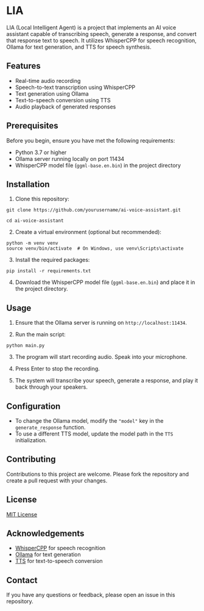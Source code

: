 # LIA

LIA (Local Intelligent Agent) is a project that implements an AI voice assistant capable of transcribing speech, generate a response, and convert that response text to speech. It utilizes WhisperCPP for speech recognition, Ollama for text generation, and TTS for speech synthesis.

## Features

- Real-time audio recording
- Speech-to-text transcription using WhisperCPP
- Text generation using Ollama
- Text-to-speech conversion using TTS
- Audio playback of generated responses

## Prerequisites

Before you begin, ensure you have met the following requirements:

- Python 3.7 or higher
- Ollama server running locally on port 11434
- WhisperCPP model file (`ggml-base.en.bin`) in the project directory

## Installation

1. Clone this repository:

```
git clone https://github.com/yourusername/ai-voice-assistant.git
```

```
cd ai-voice-assistant
```

2. Create a virtual environment (optional but recommended):

```
python -m venv venv
source venv/bin/activate  # On Windows, use venv\Scripts\activate
```

3. Install the required packages:

```
pip install -r requirements.txt
```

4. Download the WhisperCPP model file (`ggml-base.en.bin`) and place it in the project directory.

## Usage

1. Ensure that the Ollama server is running on `http://localhost:11434`.

2. Run the main script:

```
python main.py
```

3. The program will start recording audio. Speak into your microphone.

4. Press Enter to stop the recording.

5. The system will transcribe your speech, generate a response, and play it back through your speakers.

## Configuration

- To change the Ollama model, modify the `"model"` key in the `generate_response` function.
- To use a different TTS model, update the model path in the `TTS` initialization.

## Contributing

Contributions to this project are welcome. Please fork the repository and create a pull request with your changes.

## License

[MIT License](https://opensource.org/licenses/MIT)

## Acknowledgements

- [WhisperCPP](https://github.com/ggerganov/whisper.cpp) for speech recognition
- [Ollama](https://github.com/jmorganca/ollama) for text generation
- [TTS](https://github.com/coqui-ai/TTS) for text-to-speech conversion

## Contact

If you have any questions or feedback, please open an issue in this repository.
